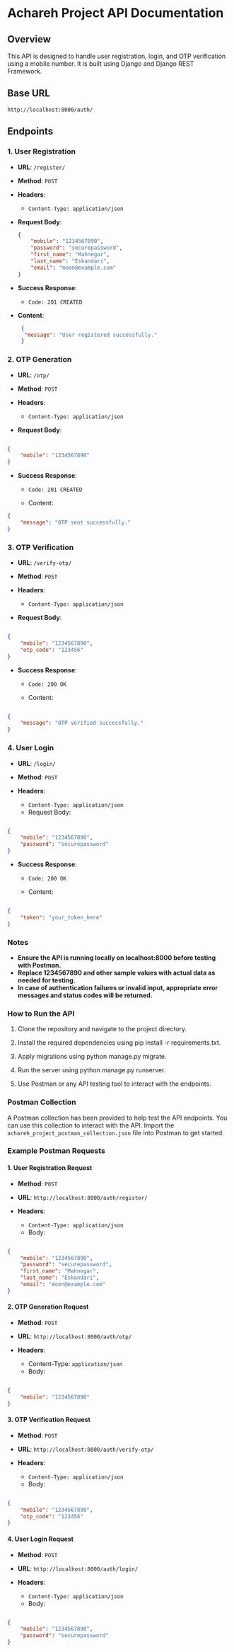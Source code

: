 # Achareh Project API Documentation

## Overview

This API is designed to handle user registration, login, and OTP verification using a mobile number. It is built using Django and Django REST Framework.

## Base URL

`http://localhost:8000/auth/`

## Endpoints

### 1. User Registration

- **URL**: `/register/`
- **Method**: `POST`
- **Headers**: 
  - `Content-Type: application/json`
- **Request Body**:

  ```json
  {
      "mobile": "1234567890",
      "password": "securepassword",
      "first_name": "Mahnegar",
      "last_name": "Eskandari",
      "email": "moon@example.com"
  }
- **Success Response**:
  - `Code: 201 CREATED`

- **Content**:
  ```json
   {
    "message": "User registered successfully."
   }
  ```

### 2. OTP Generation
- **URL**: `/otp/`

- **Method**: `POST`

- **Headers**:

  - `Content-Type: application/json`
- **Request Body**:

```json

{
    "mobile": "1234567890"
}
```
- **Success Response**:

  - `Code: 201 CREATED`

  - Content:

```json
{
    "message": "OTP sent successfully."
}
```
### 3. OTP Verification
- **URL**: `/verify-otp/`

- **Method**: `POST`

- **Headers**:

  - `Content-Type: application/json`
- **Request Body**:

```json

{
    "mobile": "1234567890",
    "otp_code": "123456"
}
```
- **Success Response**:

  - `Code: 200 OK`

  - Content:

```json

{
    "message": "OTP verified successfully."
}
```
### 4. User Login
- **URL**: `/login/`

- **Method**: `POST`

- **Headers**:

  - `Content-Type: application/json`
  - Request Body:

```json

{
    "mobile": "1234567890",
    "password": "securepassword"
}
```
- **Success Response**:

  - `Code: 200 OK`

  - Content:

```json

{
    "token": "your_token_here"
}
```
### Notes
- **Ensure the API is running locally on localhost:8000 before testing with Postman.**
- **Replace 1234567890 and other sample values with actual data as needed for testing.**
- **In case of authentication failures or invalid input, appropriate error messages and status codes will be returned.**

### How to Run the API
1. Clone the repository and navigate to the project directory.
 
2. Install the required dependencies using pip install -r requirements.txt.
 
3. Apply migrations using python manage.py migrate.

4. Run the server using python manage.py runserver.

5. Use Postman or any API testing tool to interact with the endpoints.

### Postman Collection
A Postman collection has been provided to help test the API endpoints. You can use this collection to interact with the API. Import the `achareh_project_postman_collection.json` file into Postman to get started.

### Example Postman Requests
#### 1. User Registration Request
- **Method**: `POST`

- **URL**: `http://localhost:8000/auth/register/`

- **Headers**:

  - `Content-Type: application/json`
  - Body:

```json

{
    "mobile": "1234567890",
    "password": "securepassword",
    "first_name": "Mahnegar",
    "last_name": "Eskandari",
    "email": "moon@example.com"
}
```
#### 2. OTP Generation Request
- **Method**: `POST`

- **URL**: `http://localhost:8000/auth/otp/`

- **Headers**:

  - Content-Type: `application/json`
  - Body:

```json

{
    "mobile": "1234567890"
}
```
#### 3. OTP Verification Request
- **Method**: `POST`

- **URL**: `http://localhost:8000/auth/verify-otp/`

- **Headers**:

  - `Content-Type: application/json`
  - Body:

```json

{
    "mobile": "1234567890",
    "otp_code": "123456"
}
```
#### 4. User Login Request
- **Method**: `POST`

- **URL**: `http://localhost:8000/auth/login/`

- **Headers**:

  - `Content-Type: application/json`
  - Body:

```json

{
    "mobile": "1234567890",
    "password": "securepassword"
}
```
